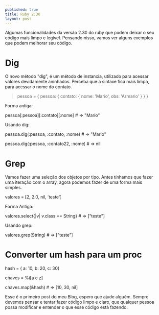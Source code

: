 ```yaml
---
published: true
title: Ruby 2.30
layout: post
---
```

Algumas funcionalidades da versão 2.30 do ruby que podem deixar o seu código mais limpo e legível. Pensando nisso, vamos ver alguns exemplos que podem melhorar seu código.

# Dig

O novo método "dig", é um método de instancia, utilizado para acessar valores devidamente aninhados. Perceba que a sintaxe fica mais limpa, para acessar o nome do contato.

> pessoa = {
      pessoa: {
         contato: {
            nome: 'Mario',
            obs:  'Armario'
         }
      }
   }

Forma antiga: 

> 
pessoa[:pessoa][:contato][:nome] # => "Mario"

Usando dig:

> 
pessoa.dig(:pessoa, :contato, :nome)  # => "Mario"
> 
pessoa.dig(:pessoa, :contato22, :nome) # => nil


# Grep

Vamos fazer uma seleção dos objetos por tipo. Antes tínhamos que fazer uma iteração com o array, agora podemos fazer de uma forma mais simples.

> 
valores = [2, 2.0, nil, 'teste']

Forma Antiga:

> 
valores.select{\|v\| v.class == String} # => ["teste"]

Usando grep:

> 
valores.grep(String) # => ["teste"]


# Converter um hash para um proc

> 
hash = { a: 10, b: 20, c: 30}
> 
chaves = %i[a c z]

> 
chaves.map(&hash) # => [10, 30, nil]


Esse é o primeiro post do meu Blog, espero que ajude alguém. Sempre devemos pensar e tentar fazer código limpo e claro, que qualquer pessoa possa modificar e entender o que esse código está fazendo.